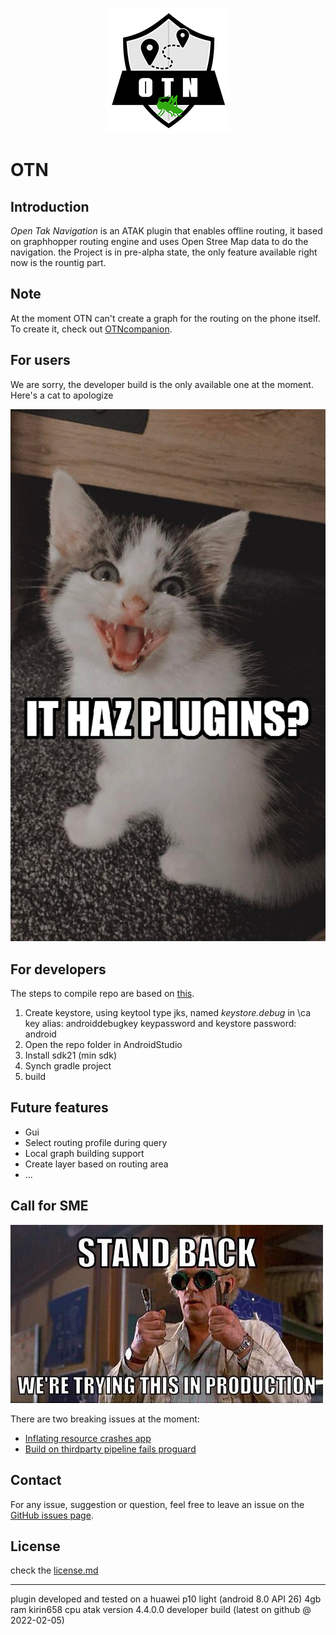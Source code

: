 <p align="center">
  <img src= https://github.com/L-Belluomini/OTN/blob/main/img/OTN1-0_crop_resize.png>
   
<p/>


# OTN

## Introduction
*Open Tak Navigation* is an ATAK plugin that enables offline routing, it based on graphhopper routing engine and uses Open Stree Map data to do the navigation.
the Project is in pre-alpha state, the only feature available right now is the rountig part.

## Note
At the moment OTN can't create a graph for the routing on the phone itself. To create it, check out [OTNcompanion](https://github.com/L-Belluomini/OTN-companion).

## For users
We are sorry, the developer build is the only available one at the moment. Here's a cat to apologize

![image](https://github.com/L-Belluomini/OTN/blob/main/img/1zgnt0qzh9s71.png)

## For developers
The steps to compile repo are based on [this](https://www.ballantyne.online/developing-atak-plugin-101/).
1. Create keystore, using keytool type jks, named *keystore.debug* in \ca
    key alias: androiddebugkey
    keypassword and keystore password: android
2. Open the repo folder in AndroidStudio
3. Install sdk21 (min sdk)
4. Synch gradle project
5. build

## Future features
* Gui
* Select routing profile during query
* Local graph building support
* Create layer based on routing area
* ...

## Call for SME
![image](https://github.com/L-Belluomini/OTN/blob/main/img/51oEcOu.jpg)

There are two breaking issues at the moment:

* [Inflating resource crashes app](https://github.com/L-Belluomini/OTN/issues/1)
* [Build on thirdparty pipeline fails proguard](https://github.com/L-Belluomini/OTN/issues/2)


## Contact
For any issue, suggestion or question, feel free to leave an issue on the [GitHub issues page](https://github.com/L-Belluomini/OTN/issues).

## License
check the [license.md](https://github.com/L-Belluomini/OTN/blob/main/LICENSE)

---

plugin developed and tested on a huawei p10 light (android 8.0 API 26) 4gb ram kirin658 cpu atak version 4.4.0.0 developer build (latest on github @ 2022-02-05)
